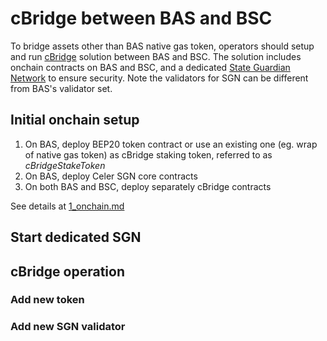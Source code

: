 # cBridge between BAS and BSC
To bridge assets other than BAS native gas token, operators should setup and run [cBridge](https://cbridge.celer.network/) solution between BAS and BSC.
The solution includes onchain contracts on BAS and BSC, and a dedicated [State Guardian Network](https://cbridge-docs.celer.network/introduction/state-guardian-network) to ensure security. Note the validators for SGN can be different from BAS's validator set.

## Initial onchain setup
1. On BAS, deploy BEP20 token contract or use an existing one (eg. wrap of native gas token) as cBridge staking token, referred to as *cBridgeStakeToken*
2. On BAS, deploy Celer SGN core contracts
3. On both BAS and BSC, deploy separately cBridge contracts

See details at [1_onchain.md](./1_onchain.md)

## Start dedicated SGN


## cBridge operation
### Add new token
### Add new SGN validator

